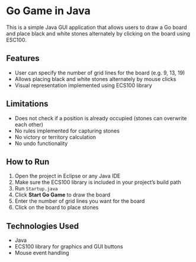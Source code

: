 # Go Game in Java

This is a simple Java GUI application that allows users to draw a Go board and place black and white stones alternately by clicking on the board using ESC100.

## Features

- User can specify the number of grid lines for the board (e.g. 9, 13, 19)
- Allows placing black and white stones alternately by mouse clicks
- Visual representation implemented using ECS100 library

## Limitations

- Does not check if a position is already occupied (stones can overwrite each other)
- No rules implemented for capturing stones
- No victory or territory calculation
- No undo functionality

## How to Run

1. Open the project in Eclipse or any Java IDE
2. Make sure the ECS100 library is included in your project’s build path
3. Run `Startup.java`
4. Click **Start Go Game** to draw the board
5. Enter the number of grid lines you want for the board
6. Click on the board to place stones

## Technologies Used

- Java
- ECS100 library for graphics and GUI buttons
- Mouse event handling
